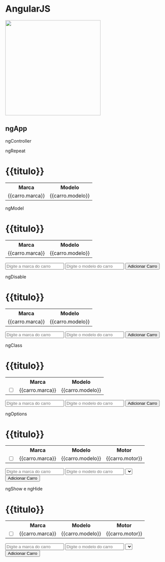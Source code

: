 # AngularJS

<img src="https://github.com/lyndontavares/spring-angularjs-datapar/blob/master/AngularJS/imgs/image_thumb_3DE5D87B.png" width="300">



## ngApp

<html ng-app="listaCarros">
    <head>
        <title></title>
        <script src="angular.min.js"></script>
        <script>
            var app = angular.module("listaCarros",[]);
        </script>
    </head>
</html>
 

ngController

<html ng-app="listaCarros">
    <head>
        <title></title>
        <script src="angular.min.js"></script>
        <script>
            var app = angular.module("listaCarros",[]);
            app.controller("listaCarrosCtrl",function($scope){ 
            });
        </script>
    </head>
<body ng-controller="listaCarrosCtrl">
</body>


ngRepeat

<html ng-app="listaCarros">
    <head>
        <title></title>
        <script src="angular.min.js"></script>
        <script>
            var app = angular.module("listaCarros",[]);
            app.controller("listaCarrosCtrl",function($scope){ 
                $scope.titulo = "Lista de Carros";
                $scope.carros = [{marca: "Fiat", modelo: "UNO"},
                                 {marca: "VW", modelo: "GOL"},
                                 {marca: "Peugeot", modelo: "207 Passion"}];
            });
        </script>
    </head>
<body ng-controller="listaCarrosCtrl">
    <h1>{{titulo}}</h1>
    <table>
        <tr>
            <th>Marca</th><th>Modelo</th>
        </tr>
        <tr ng-repeat="carro in carros">
            <td>{{carro.marca}}</td><td>{{carro.modelo}}</td>
        </tr>
    </table>
</body>
</html>



ngModel

<html ng-app="listaCarros">
    <head>
        <title></title>
        <script src="angular.min.js"></script>
        <script>
            var app = angular.module("listaCarros",[]);
            app.controller("listaCarrosCtrl",function($scope){ 
                $scope.titulo = "Lista de Carros";
                $scope.carros = [{marca: "Fiat", modelo: "UNO"},
                                 {marca: "VW", modelo: "GOL"},
                                 {marca: "Peugeot", modelo: "207 Passion"}];
                $scope.adicionarCarro = function(carro){
                    $scope.carros.push(angular.copy(carro));
                    delete $scope.carro;
                }
            });
        </script>
    </head>
<body ng-controller="listaCarrosCtrl">
    <h1>{{titulo}}</h1>
    <table>
        <tr>
            <th>Marca</th><th>Modelo</th>
        </tr>
        <tr ng-repeat="carro in carros">
            <td>{{carro.marca}}</td><td>{{carro.modelo}}</td>
        </tr>
    </table>
    <input type="text" ng-model="carro.marca" placeholder="Digite a marca do carro">
    <input type="text" ng-model="carro.modelo" placeholder="Digite o modelo do carro">
    <button ng-click="adicionarCarro(carro)">Adicionar Carro</button>
</body>
</html>


ngDisable

<html ng-app="listaCarros">
    <head>
        <title></title>
        <script src="angular.min.js"></script>
        <script>
            var app = angular.module("listaCarros",[]);
            app.controller("listaCarrosCtrl",function($scope){ 
                $scope.titulo = "Lista de Carros";
                $scope.carros = [{marca: "Fiat", modelo: "UNO"},
                                 {marca: "VW", modelo: "GOL"},
                                 {marca: "Peugeot", modelo: "207 Passion"}];
                $scope.adicionarCarro = function(carro){
                    $scope.carros.push(angular.copy(carro));
                    delete $scope.carro;
                }
            });
        </script>
    </head>
<body ng-controller="listaCarrosCtrl">
    <h1>{{titulo}}</h1>
    <table>
        <tr>
            <th>Marca</th><th>Modelo</th>
        </tr>
        <tr ng-repeat="carro in carros">
            <td>{{carro.marca}}</td><td>{{carro.modelo}}</td>
        </tr>
    </table>
    <input type="text" ng-model="carro.marca" placeholder="Digite a marca do carro">
    <input type="text" ng-model="carro.modelo" placeholder="Digite o modelo do carro">
    <button ng-click="adicionarCarro(carro)" ng-disable="!(carro.marca && carro.modelo)">
        Adicionar Carro
    </button>
</body>
</html>




ngClass

<html ng-app="listaCarros">
    <head>
        <title></title>
        <script src="angular.min.js"></script>
        <script>
            var app = angular.module("listaCarros",[]);
            app.controller("listaCarrosCtrl",function($scope){ 
                $scope.titulo = "Lista de Carros";
                $scope.carros = [{marca: "Fiat", modelo: "UNO"},
                                 {marca: "VW", modelo: "GOL"},
                                 {marca: "Peugeot", modelo: "207 Passion"}];
                $scope.adicionarCarro = function(carro){
                    $scope.carros.push(angular.copy(carro));
                    delete $scope.carro;
                }
            });
        </script>
        <style>
            .selecionado{
                font-weight: bold;
                color: red;
            }
        </style>
    </head>
<body ng-controller="listaCarrosCtrl">
    <h1>{{titulo}}</h1>
    <table>
        <tr>
            <th></th><th>Marca</th><th>Modelo</th>
        </tr>
        <tr ng-class="{selecionado: contato.selecionado}" ng-repeat="carro in carros">
            <td><input type="checkbox" ng-model="contato.selecionado"></td>
            <td>{{carro.marca}}</td>
            <td>{{carro.modelo}}</td>
        </tr>
    </table>
    <input type="text" ng-model="carro.marca" placeholder="Digite a marca do carro">
    <input type="text" ng-model="carro.modelo" placeholder="Digite o modelo do carro">
    <button ng-click="adicionarCarro(carro)" ng-disable="!(carro.marca && carro.modelo)">
        Adicionar Carro
    </button>
</body>
</html>



ngOptions

<html ng-app="listaCarros">
    <head>
        <title></title>
        <script src="js/angular.min.js"></script>
        <script>
            var app = angular.module("listaCarros",[]);
            app.controller("listaCarrosCtrl",function($scope){ 
                $scope.titulo = "Lista de Carros";
                $scope.carros = [{marca: "Fiat", modelo: "UNO"},
                                 {marca: "VW", modelo: "GOL"},
                                 {marca: "Peugeot", modelo: "207 Passion"}];
                $scope.adicionarCarro = function(carro){
                    $scope.carros.push(angular.copy(carro));
                    delete $scope.carro;
                }
                $scope.motores = ["1.0","1.4","1.6", "2.0"];
            });
        </script>
        <style>
            .selecionado{
                font-weight: bold;
                color: red;
            }
        </style>
    </head>
<body ng-controller="listaCarrosCtrl">
    <h1>{{titulo}}</h1>
    <table>
        <tr>
            <th></th><th>Marca</th><th>Modelo</th><th>Motor</th>
        </tr>
        <tr ng-class="{selecionado: contato.selecionado}" ng-repeat="carro in carros">
            <td><input type="checkbox" ng-model="contato.selecionado"></td>
            <td>{{carro.marca}}</td>
            <td>{{carro.modelo}}</td>
            <td>{{carro.motor}}</td>
        </tr>
    </table>
    <input type="text" ng-model="carro.marca" placeholder="Digite a marca do carro">
    <input type="text" ng-model="carro.modelo" placeholder="Digite o modelo do carro">
    <select ng-model="carro.motor" ng-options="motor for motor in motores"></select>
    <button ng-click="adicionarCarro(carro)" ng-disable="!(carro.marca && carro.modelo)">
        Adicionar Carro
    </button>
</body>
</html>



ngShow e ngHide

<html ng-app="listaCarros">
    <head>
        <title></title>
        <script src="js/angular.min.js"></script>
        <script>
            var app = angular.module("listaCarros",[]);
            app.controller("listaCarrosCtrl",function($scope){ 
                $scope.titulo = "Lista de Carros";
                $scope.carros = [{marca: "Fiat", modelo: "UNO"},
                                 {marca: "VW", modelo: "GOL"},
                                 {marca: "Peugeot", modelo: "207 Passion"}];
                $scope.adicionarCarro = function(carro){
                    $scope.carros.push(angular.copy(carro));
                    delete $scope.carro;
                }
                $scope.motores = ["1.0","1.4","1.6", "2.0"];
            });
        </script>
        <style>
            .selecionado{
                font-weight: bold;
                color: red;
            }
        </style>
    </head>
<body ng-controller="listaCarrosCtrl">
    <h1>{{titulo}}</h1>
    <table ng-show="carros.lenght>0">
        <tr>
            <th></th><th>Marca</th><th>Modelo</th><th>Motor</th>
        </tr>
        <tr ng-class="{selecionado: contato.selecionado}" ng-repeat="carro in carros">
            <td><input type="checkbox" ng-model="contato.selecionado"></td>
            <td>{{carro.marca}}</td>
            <td>{{carro.modelo}}</td>
            <td>{{carro.motor}}</td>
        </tr>
    </table>
    <input type="text" ng-model="carro.marca" placeholder="Digite a marca do carro">
    <input type="text" ng-model="carro.modelo" placeholder="Digite o modelo do carro">
    <select ng-model="carro.motor" ng-options="motor for motor in motores"></select>
    <button ng-click="adicionarCarro(carro)" ng-disable="!(carro.marca && carro.modelo)">
        Adicionar Carro
    </button>
</body>
</html>
